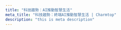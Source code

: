 ```yaml
---
title: "科技趨勢：AI推動智慧生活"
meta_title: "科技趨勢：終端AI推動智慧生活 | Charmtop"
description: "this is meta description"
---
```

